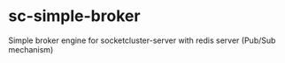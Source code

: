 # sc-simple-broker
Simple broker engine for socketcluster-server with redis server (Pub/Sub mechanism)
